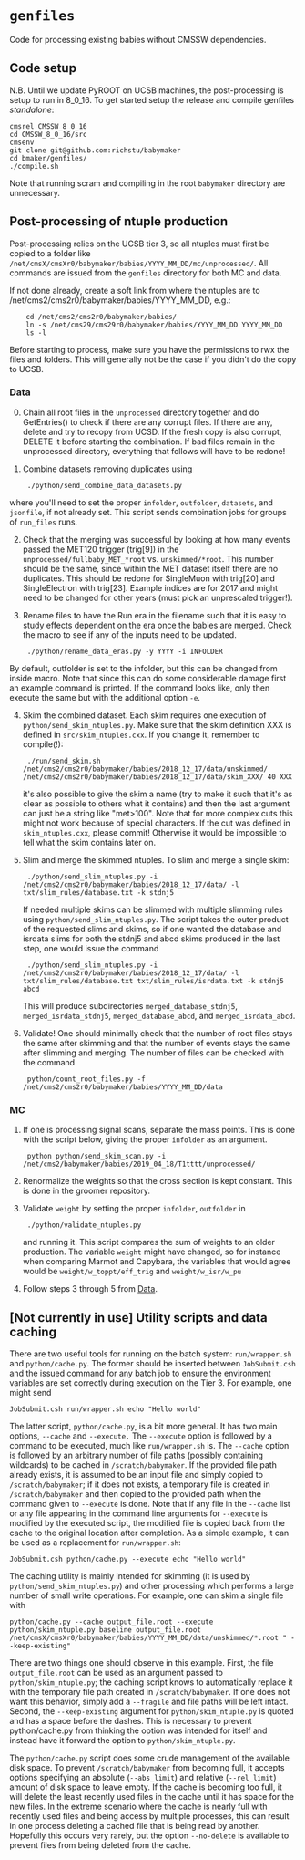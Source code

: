 # `genfiles`

Code for processing existing babies without CMSSW dependencies.

## Code setup

N.B. Until we update PyROOT on UCSB machines, the post-processing is setup to run in 8_0_16. To get started setup the release and compile genfiles *standalone*:

    cmsrel CMSSW_8_0_16
    cd CMSSW_8_0_16/src
    cmsenv
    git clone git@github.com:richstu/babymaker
    cd bmaker/genfiles/
    ./compile.sh

Note that running scram and compiling in the root `babymaker`
directory are unnecessary.

## Post-processing of ntuple production

Post-processing relies on the UCSB tier 3, so all ntuples must first
be copied to a folder like `/net/cmsX/cmsXr0/babymaker/babies/YYYY_MM_DD/mc/unprocessed/`. All commands
are issued from the `genfiles` directory for both MC and data.

If not done already, create a soft link from where the ntuples are to /net/cms2/cms2r0/babymaker/babies/YYYY_MM_DD, e.g.:

        cd /net/cms2/cms2r0/babymaker/babies/
        ln -s /net/cms29/cms29r0/babymaker/babies/YYYY_MM_DD YYYY_MM_DD
        ls -l

Before starting to process, make sure you have the permissions to rwx the files and folders. This will generally not be the case if you didn't do the copy to UCSB.

### Data

0. Chain all root files in the `unprocessed` directory together and do GetEntries() to check if there are any corrupt files. If there are any, delete and try to recopy from UCSD. If the fresh copy is also corrupt, DELETE it before starting the combination. If bad files remain in the unprocessed directory, everything that follows will have to be redone!

1. Combine datasets removing duplicates using 

        ./python/send_combine_data_datasets.py

where you'll need to set the proper `infolder`, `outfolder`, `datasets`, and `jsonfile`, if not already set. This script sends combination jobs for groups of `run_files` runs.

2. Check that the merging was successful by looking at how many events passed the MET120 trigger (trig[9]) in the `unprocessed/fullbaby_MET_*root` vs. `unskimmed/*root`. This number should be the same, since within the MET dataset itself there are no duplicates. This should be redone for SingleMuon with trig[20] and SingleElectron with trig[23]. Example indices are for 2017 and might need to be changed for other years (must pick an unprescaled trigger!).

3. Rename files to have the Run era in the filename such that it is easy to study effects dependent on the era once the babies are merged. Check the macro to see if any of the inputs need to be updated.

        ./python/rename_data_eras.py -y YYYY -i INFOLDER

By default, outfolder is set to the infolder, but this can be changed from inside macro. Note that since this can do some considerable damage first an example command is printed. If the command looks like, only then execute the same but with the additional option `-e`.

4. Skim the combined dataset. Each skim requires one execution of
`python/send_skim_ntuples.py`. Make sure that the skim definition XXX is defined in `src/skim_ntuples.cxx`. If you change it, remember to compile(!):

        ./run/send_skim.sh /net/cms2/cms2r0/babymaker/babies/2018_12_17/data/unskimmed/ /net/cms2/cms2r0/babymaker/babies/2018_12_17/data/skim_XXX/ 40 XXX

    it's also possible to give the skim a name (try to make it such that it's as clear as possible to others what it contains) and then the last argument can just be a string like "met>100". Note that for more complex cuts this might not work because of special characters. If the cut was defined in `skim_ntuples.cxx`, please commit! Otherwise it would be impossible to tell what the skim contains later on.

5. Slim and merge the skimmed ntuples. To slim and merge a single skim: 

        ./python/send_slim_ntuples.py -i /net/cms2/cms2r0/babymaker/babies/2018_12_17/data/ -l txt/slim_rules/database.txt -k stdnj5

    If needed multiple skims can be slimmed with multiple slimming rules using `python/send_slim_ntuples.py`. The script takes the outer product of the requested slims and skims, so if one wanted the database and isrdata slims for both the stdnj5 and abcd skims produced in the last step, one would issue the command

        ./python/send_slim_ntuples.py -i /net/cms2/cms2r0/babymaker/babies/2018_12_17/data/ -l txt/slim_rules/database.txt txt/slim_rules/isrdata.txt -k stdnj5 abcd

    This will produce subdirectories `merged_database_stdnj5`, `merged_isrdata_stdnj5`, `merged_database_abcd`, and `merged_isrdata_abcd`.

5. Validate! One should minimally check that the number of root files stays the
same after skimming and that the number of events stays the same after
slimming and merging. The number of files can be checked with the
command

        python/count_root_files.py -f /net/cms2/cms2r0/babymaker/babies/YYYY_MM_DD/data

### MC

1. If one is processing signal scans, separate the mass points. This
is done with the script below, giving the proper `infolder` as an argument. 

        python python/send_skim_scan.py -i /net/cms2/babymaker/babies/2019_04_18/T1tttt/unprocessed/


2. Renormalize the weights so that the cross section is kept constant. This is done in the groomer repository.

3. Validate `weight` by setting the proper `infolder`, `outfolder` in 

        ./python/validate_ntuples.py

    and running it. This script compares the sum of weights to an older production. The variable `weight`
    might have changed, so for instance when comparing Marmot and Capybara, the variables that would agree
    would be `weight/w_toppt/eff_trig` and `weight/w_isr/w_pu`

4. Follow steps 3 through 5 from [Data](#Data).

## [Not currently in use] Utility scripts and data caching 

There are two useful tools for running on the batch system:
`run/wrapper.sh` and `python/cache.py`. The former should be inserted
between `JobSubmit.csh` and the issued command for any batch job to
ensure the environment variables are set correctly during execution on
the Tier 3. For example, one might send

    JobSubmit.csh run/wrapper.sh echo "Hello world"

The latter script, `python/cache.py`, is a bit more general. It has
two main options, `--cache` and `--execute.` The `--execute` option is
followed by a command to be executed, much like `run/wrapper.sh`
is. The `--cache` option is followed by an arbitrary number of file
paths (possibly containing wildcards) to be cached in
`/scratch/babymaker`. If the provided file path already exists, it is
assumed to be an input file and simply copied to `/scratch/babymaker`;
if it does not exists, a temporary file is created in
`/scratch/babymaker` and then copied to the provided path when the
command given to `--execute` is done. Note that if any file in the
`--cache` list or any file appearing in the command line arguments for
`--execute` is modified by the executed script, the modified file is
copied back from the cache to the original location after
completion. As a simple example, it can be used as a replacement for
`run/wrapper.sh`:

    JobSubmit.csh python/cache.py --execute echo "Hello world"

The caching utility is mainly intended for skimming (it is used by
`python/send_skim_ntuples.py`) and other processing which performs a
large number of small write operations. For example, one can skim a
single file with

    python/cache.py --cache output_file.root --execute python/skim_ntuple.py baseline output_file.root /net/cmsX/cmsXr0/babymaker/babies/YYYY_MM_DD/data/unskimmed/*.root " --keep-existing"

There are two things one should observe in this example. First, the
file `output_file.root` can be used as an argument passed to
`python/skim_ntuple.py`; the caching script knows to automatically
replace it with the temporary file path created in
`/scratch/babymaker`. If one does not want this behavior, simply add a
`--fragile` and file paths will be left intact. Second, the
`--keep-existing` argument for `python/skim_ntuple.py` is quoted and
has a space before the dashes. This is necessary to prevent
python/cache.py from thinking the option was intended for itself and
instead have it forward the option to `python/skim_ntuple.py`.

The `python/cache.py` script does some crude management of the
available disk space. To prevent `/scratch/babymaker` from becoming
full, it accepts options specifying an absolute (`--abs_limit`) and
relative (`--rel_limit`) amount of disk space to leave empty. If the
cache is becoming too full, it will delete the least recently used
files in the cache until it has space for the new files. In the
extreme scenario where the cache is nearly full with recently used
files and being access by multiple processes, this can result in one
process deleting a cached file that is being read by
another. Hopefully this occurs very rarely, but the option
`--no-delete` is available to prevent files from being deleted from
the cache.
